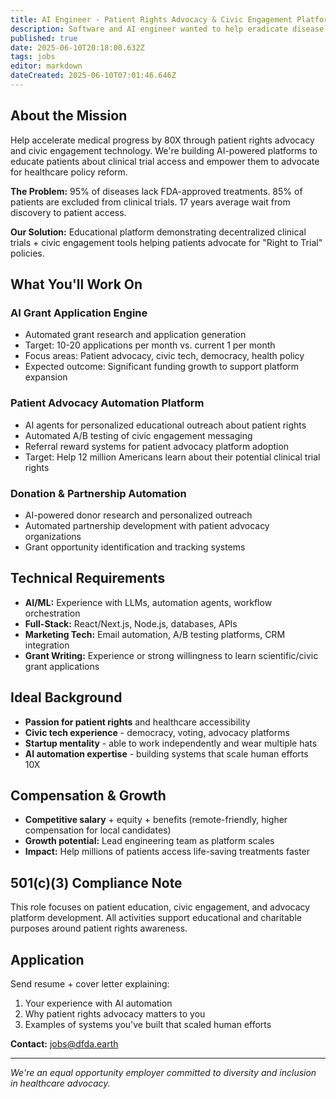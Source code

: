 ```yaml
---
title: AI Engineer - Patient Rights Advocacy & Civic Engagement Platform
description: Software and AI engineer wanted to help eradicate disease
published: true
date: 2025-06-10T20:18:00.632Z
tags: jobs
editor: markdown
dateCreated: 2025-06-10T07:01:46.646Z
---
```


## About the Mission
Help accelerate medical progress by 80X through patient rights advocacy and civic engagement technology. We're building AI-powered platforms to educate patients about clinical trial access and empower them to advocate for healthcare policy reform.

**The Problem:** 95% of diseases lack FDA-approved treatments. 85% of patients are excluded from clinical trials. 17 years average wait from discovery to patient access.

**Our Solution:** Educational platform demonstrating decentralized clinical trials + civic engagement tools helping patients advocate for "Right to Trial" policies.

## What You'll Work On

### AI Grant Application Engine
- Automated grant research and application generation
- Target: 10-20 applications per month vs. current 1 per month
- Focus areas: Patient advocacy, civic tech, democracy, health policy
- Expected outcome: Significant funding growth to support platform expansion

### Patient Advocacy Automation Platform
- AI agents for personalized educational outreach about patient rights
- Automated A/B testing of civic engagement messaging
- Referral reward systems for patient advocacy platform adoption
- Target: Help 12 million Americans learn about their potential clinical trial rights

### Donation & Partnership Automation
- AI-powered donor research and personalized outreach
- Automated partnership development with patient advocacy organizations
- Grant opportunity identification and tracking systems

## Technical Requirements
- **AI/ML:** Experience with LLMs, automation agents, workflow orchestration
- **Full-Stack:** React/Next.js, Node.js, databases, APIs
- **Marketing Tech:** Email automation, A/B testing platforms, CRM integration
- **Grant Writing:** Experience or strong willingness to learn scientific/civic grant applications

## Ideal Background
- **Passion for patient rights** and healthcare accessibility
- **Civic tech experience** - democracy, voting, advocacy platforms
- **Startup mentality** - able to work independently and wear multiple hats
- **AI automation expertise** - building systems that scale human efforts 10X

## Compensation & Growth
- **Competitive salary** + equity + benefits (remote-friendly, higher compensation for local candidates)
- **Growth potential:** Lead engineering team as platform scales
- **Impact:** Help millions of patients access life-saving treatments faster

## 501(c)(3) Compliance Note
This role focuses on patient education, civic engagement, and advocacy platform development. All activities support educational and charitable purposes around patient rights awareness.

## Application
Send resume + cover letter explaining:
1. Your experience with AI automation
2. Why patient rights advocacy matters to you  
3. Examples of systems you've built that scaled human efforts

**Contact:** jobs@dfda.earth

---
*We're an equal opportunity employer committed to diversity and inclusion in healthcare advocacy.*